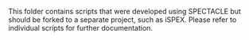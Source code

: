 This folder contains scripts that were developed using SPECTACLE but should be forked to a separate project, such as iSPEX.
Please refer to individual scripts for further documentation.

